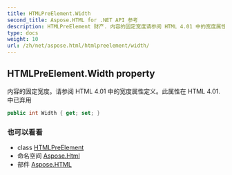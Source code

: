 ```yaml
---
title: HTMLPreElement.Width
second_title: Aspose.HTML for .NET API 参考
description: HTMLPreElement 财产. 内容的固定宽度请参阅 HTML 4.01 中的宽度属性定义此属性在 HTML 4.01. 中已弃用
type: docs
weight: 10
url: /zh/net/aspose.html/htmlpreelement/width/
---
```

## HTMLPreElement.Width property

内容的固定宽度。请参阅 HTML 4.01 中的宽度属性定义。此属性在 HTML 4.01. 中已弃用

```csharp
public int Width { get; set; }
```

### 也可以看看

* class [HTMLPreElement](../)
* 命名空间 [Aspose.Html](../../htmlpreelement/)
* 部件 [Aspose.HTML](../../../)



